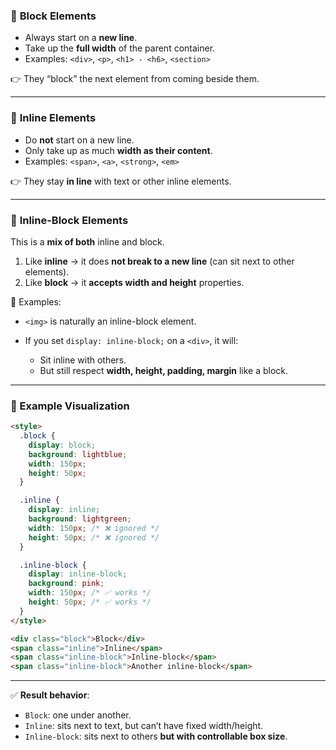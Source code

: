 
### 🔹 **Block Elements**

* Always start on a **new line**.
* Take up the **full width** of the parent container.
* Examples: `<div>`, `<p>`, `<h1> - <h6>`, `<section>`

👉 They “block” the next element from coming beside them.

---

### 🔹 **Inline Elements**

* Do **not** start on a new line.
* Only take up as much **width as their content**.
* Examples: `<span>`, `<a>`, `<strong>`, `<em>`

👉 They stay **in line** with text or other inline elements.

---

### 🔹 **Inline-Block Elements**

This is a **mix of both** inline and block.

1. Like **inline** → it does **not break to a new line** (can sit next to other elements).
2. Like **block** → it **accepts width and height** properties.

📌 Examples:

* `<img>` is naturally an inline-block element.
* If you set `display: inline-block;` on a `<div>`, it will:

  * Sit inline with others.
  * But still respect **width, height, padding, margin** like a block.

---

### 🔹 Example Visualization

```html
<style>
  .block {
    display: block;
    background: lightblue;
    width: 150px;
    height: 50px;
  }

  .inline {
    display: inline;
    background: lightgreen;
    width: 150px; /* ❌ ignored */
    height: 50px; /* ❌ ignored */
  }

  .inline-block {
    display: inline-block;
    background: pink;
    width: 150px; /* ✅ works */
    height: 50px; /* ✅ works */
  }
</style>

<div class="block">Block</div>
<span class="inline">Inline</span>
<span class="inline-block">Inline-block</span>
<span class="inline-block">Another inline-block</span>
```

---

✅ **Result behavior**:

* `Block`: one under another.
* `Inline`: sits next to text, but can’t have fixed width/height.
* `Inline-block`: sits next to others **but with controllable box size**.
